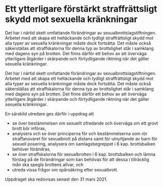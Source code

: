 # Ett ytterligare förstärkt straffrättsligt skydd mot sexuella kränkningar

Det har i närtid skett omfattande förändringar av sexualbrottslagstiftningen. Arbetet med att skapa ett heltäckande och tydligt straffrättsligt skydd mot alla typer av sexuella kränkningar måste dock fortsätta. Det måste också säkerställas att straffskalorna för denna typ av brottslighet står i samklang med dagens syn på brotten. Det finns därför ett behov av att överväga ytterligare åtgärder i skärpande och förtydligande riktning när det gäller sexuella kränkningar.

Det har i närtid skett omfattande förändringar av sexualbrottslagstiftningen. Arbetet med att skapa ett heltäckande och tydligt straffrättsligt skydd mot alla typer av sexuella kränkningar måste dock fortsätta. Det måste också säkerställas att straffskalorna för denna typ av brottslighet står i samklang med dagens syn på brotten. Det finns därför ett behov av att överväga ytterligare åtgärder i skärpande och förtydligande riktning när det gäller sexuella kränkningar.

En särskild utredare ges därför i uppdrag att

* se över bestämmelsen om sexuellt ofredande och överväga om ett grovt brott bör införas,
* analysera och se över principerna för och bestämmelserna som rör straffansvaret för sexualbrott på distans samt för utnyttjande av barn för sexuell posering, analysera om samlagsbegreppet i 6 kap. brottsbalken behöver förändras,
* se över straffskalorna för sexualbrotten i 6 kap. brottsbalken och lämna förslag på de förändringar som kan behövas för att dessa i tillräcklig mån ska spegla brottens allvar, och
* utreda vissa frågor om spårsäkring efter sexualbrott.

Uppdraget ska redovisas senast den 31 mars 2021.
